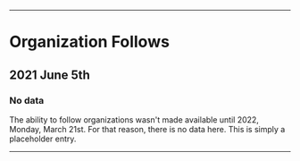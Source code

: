 
***

# Organization Follows

## 2021 June 5th

### No data

The ability to follow organizations wasn't made available until 2022, Monday, March 21st. For that reason, there is no data here. This is simply a placeholder entry.

***

